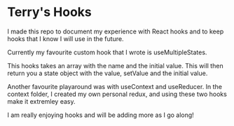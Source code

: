 # Terry's Hooks

I made this repo to document my experience with React hooks and to keep hooks that I know I will use in the future. 

Currently my favourite custom hook that I wrote is useMultipleStates.

This hooks takes an array with the name and the initial value. This will then return you a state object with the value, setValue and the initial value. 

Another favourite playaround was with useContext and useReducer. In the context folder, I created my own personal redux, and using these two hooks make it extremley easy.

I am really enjoying hooks and will be adding more as I go along!
